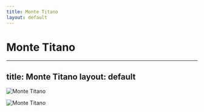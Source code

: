 ```yaml
---
title: Monte Titano
layout: default
---
```

Monte Titano
========================================================
---
title: Monte Titano
layout: default
---

![Monte Titano](https://www.thebestviewpoints.com/wp-content/uploads/2020/05/AAA7751-Panorama-photoshopped.jpg)

![Monte Titano](https://c8.alamy.com/comp/AYJF50/sm-san-marino-monte-titano-AYJF50.jpg)